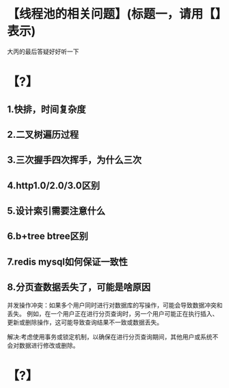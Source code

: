 # 【线程池的相关问题】(标题一，请用【】表示)

大丙的最后答疑好好听一下

# 【?】

## 1.快排，时间复杂度

## 2.二叉树遍历过程

## 3.三次握手四次挥手，为什么三次

## 4.http1.0/2.0/3.0区别

## 5.设计索引需要注意什么

## 6.b+tree btree区别

## 7.redis mysql如何保证一致性

## 8.分页查数据丢失了，可能是啥原因

并发操作冲突：如果多个用户同时进行对数据库的写操作，可能会导致数据冲突和丢失。
例如，在一个用户正在进行分页查询时，另一个用户可能正在执行插入、更新或删除操作，这可能导致查询结果不一致或数据丢失。

解决:考虑使用事务或锁定机制，以确保在进行分页查询期间，其他用户或系统不会对数据进行修改或删除。

# 【?】

